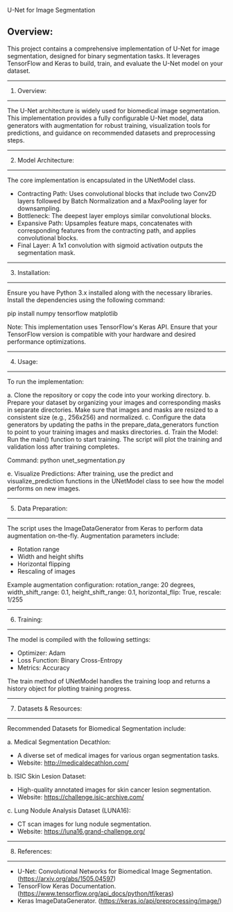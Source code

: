 U-Net for Image Segmentation

Overview:
--------------------------------------------------
This project contains a comprehensive implementation of U-Net for image segmentation, designed for binary segmentation tasks. It leverages TensorFlow and Keras to build, train, and evaluate the U-Net model on your dataset.

--------------------------------------------------
1. Overview:
--------------------------------------------------
The U-Net architecture is widely used for biomedical image segmentation. This implementation provides a fully configurable U-Net model, data generators with augmentation for robust training, visualization tools for predictions, and guidance on recommended datasets and preprocessing steps.

--------------------------------------------------
2. Model Architecture:
--------------------------------------------------
The core implementation is encapsulated in the UNetModel class.
- Contracting Path: Uses convolutional blocks that include two Conv2D layers followed by Batch Normalization and a MaxPooling layer for downsampling.
- Bottleneck: The deepest layer employs similar convolutional blocks.
- Expansive Path: Upsamples feature maps, concatenates with corresponding features from the contracting path, and applies convolutional blocks.
- Final Layer: A 1x1 convolution with sigmoid activation outputs the segmentation mask.

--------------------------------------------------
3. Installation:
--------------------------------------------------
Ensure you have Python 3.x installed along with the necessary libraries. Install the dependencies using the following command:

pip install numpy tensorflow matplotlib

Note: This implementation uses TensorFlow's Keras API. Ensure that your TensorFlow version is compatible with your hardware and desired performance optimizations.

--------------------------------------------------
4. Usage:
--------------------------------------------------
To run the implementation:

a. Clone the repository or copy the code into your working directory.
b. Prepare your dataset by organizing your images and corresponding masks in separate directories. Make sure that images and masks are resized to a consistent size (e.g., 256x256) and normalized.
c. Configure the data generators by updating the paths in the prepare_data_generators function to point to your training images and masks directories.
d. Train the Model: Run the main() function to start training. The script will plot the training and validation loss after training completes.

Command:
python unet_segmentation.py

e. Visualize Predictions: After training, use the predict and visualize_prediction functions in the UNetModel class to see how the model performs on new images.

--------------------------------------------------
5. Data Preparation:
--------------------------------------------------
The script uses the ImageDataGenerator from Keras to perform data augmentation on-the-fly. Augmentation parameters include:
- Rotation range
- Width and height shifts
- Horizontal flipping
- Rescaling of images

Example augmentation configuration:
rotation_range: 20 degrees,
width_shift_range: 0.1,
height_shift_range: 0.1,
horizontal_flip: True,
rescale: 1/255

--------------------------------------------------
6. Training:
--------------------------------------------------
The model is compiled with the following settings:
- Optimizer: Adam
- Loss Function: Binary Cross-Entropy
- Metrics: Accuracy

The train method of UNetModel handles the training loop and returns a history object for plotting training progress.

--------------------------------------------------
7. Datasets & Resources:
--------------------------------------------------
Recommended Datasets for Biomedical Segmentation include:

a. Medical Segmentation Decathlon:
   - A diverse set of medical images for various organ segmentation tasks.
   - Website: http://medicaldecathlon.com/

b. ISIC Skin Lesion Dataset:
   - High-quality annotated images for skin cancer lesion segmentation.
   - Website: https://challenge.isic-archive.com/

c. Lung Nodule Analysis Dataset (LUNA16):
   - CT scan images for lung nodule segmentation.
   - Website: https://luna16.grand-challenge.org/

--------------------------------------------------
8. References:
--------------------------------------------------
- U-Net: Convolutional Networks for Biomedical Image Segmentation. (https://arxiv.org/abs/1505.04597)
- TensorFlow Keras Documentation. (https://www.tensorflow.org/api_docs/python/tf/keras)
- Keras ImageDataGenerator. (https://keras.io/api/preprocessing/image/)


